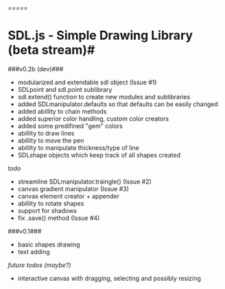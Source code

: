 =====
# SDL.js - Simple Drawing Library (beta stream)#

###v0.2b (dev)###

- modularized and extendable sdl object (Issue #1)
- SDLpoint and sdl.point sublibrary
- sdl.extend() function to create new modules and sublibraries
- added SDLmanipulator.defaults so that defaults can be easily changed
- added abillity to chain methods
- added superior color handling, custom color creators
- added some predifined "gem" colors
- abillity to draw lines
- abillity to move the pen
- abillity to manipulate thickness/type of line
- SDLshape objects which keep track of all shapes created

*todo*
- streamline SDLmanipulator.traingle()  (Issue #2)
- canvas gradient manipulator (Issue #3)
- canvas element creator + appender
- abillity to rotate shapes
- support for shadows
- fix .save() method (Issue #4)


###v0.1###

- basic shapes drawing
- text adding


*future todos (maybe?)*
- interactive canvas with dragging, selecting and possibly resizing
